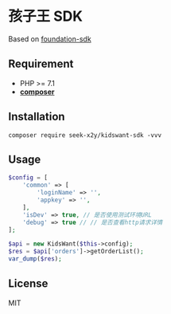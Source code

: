 # 孩子王 SDK

Based on [foundation-sdk](https://github.com/HanSon/foundation-sdk)


## Requirement
- PHP >= 7.1
- **[composer](https://getcomposer.org/)**

## Installation
```
composer require seek-x2y/kidswant-sdk -vvv
```
## Usage
```php
$config = [
    'common' => [
        'loginName' => '',
        'appkey' => '',
    ],
    'isDev' => true, // 是否使用测试环境URL
    'debug' => true // // 是否查看http请求详情
];

$api = new KidsWant($this->config);
$res = $api['orders']->getOrderList();
var_dump($res);
```

## License

MIT
